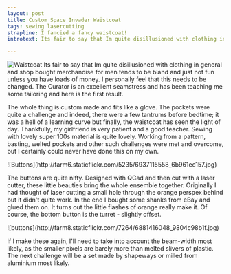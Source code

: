 ```yaml
---
layout: post
title: Custom Space Invader Waistcoat
tags: sewing lasercutting
strapline: I fancied a fancy waistcoat!
introtext: Its fair to say that Im quite disillusioned with clothing in general and shop bought merchandise for men tends to be bland and just not fun unless you have loads of money. I personally feel that this needs to be changed. The Curator is an excellent seamstress and has been teaching me some tailoring and here is the first result.

---
```



![Waistcoat](http://farm6.staticflickr.com/5462/6937114888_18a658df46.jpg)
Its fair to say that Im quite disillusioned with clothing in general and shop bought merchandise for men tends to be bland and just not fun unless you have loads of money. I personally feel that this needs to be changed. The Curator is an excellent seamstress and has been teaching me some tailoring and here is the first result.


The whole thing is custom made and fits like a glove. The pockets were quite a challenge and indeed, there were a few tantrums before bedtime; it was a hell of a learning curve but finally, the waistcoat has seen the light of day. Thankfully, my girlfriend is very patient and a good teacher. Sewing with lovely super 100s material is quite lovely. Working from a pattern, basting, welted pockets and other such challenges were met and overcome, but I certainly could never have done this on my own. 


<div class="clearfix"></div>
![Buttons](http://farm6.staticflickr.com/5235/6937115558_6b961ec157.jpg)


The buttons are quite nifty. Designed with QCad and then cut with a laser cutter, these little beauties bring the whole ensemble together. Originally I had thought of laser cutting a small hole through the orange perspex behind but it didn't quite work. In the end I bought some shanks from eBay and glued them on. It turns out the little flashes of orange really make it. Of course, the bottom button is the turret - slightly offset.


<div class="clearfix"></div>
![buttons](http://farm8.staticflickr.com/7264/6881416048_9804c98b1f.jpg)


If I make these again, I'll need to take into account the beam-width most likely, as the smaller pixels are barely more than melted slivers of plastic. The next challenge will be a set made by shapeways or milled from aluminium most likely.


